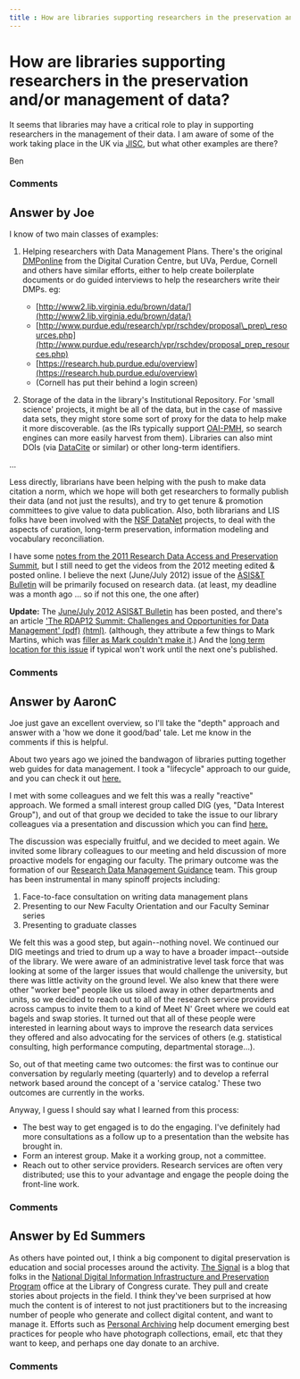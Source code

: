 ```yaml
---
title : How are libraries supporting researchers in the preservation and/or management of data?
---
```

How are libraries supporting researchers in the preservation and/or management of data?
=====================
It seems that libraries may have a critical role to play in supporting
researchers in the management of their data. I am aware of some of the
work taking place in the UK via
[JISC](http://www.jisc.ac.uk/whatwedo/programmes/mrd.aspx), but what
other examples are there?

Ben

### Comments ###


Answer by Joe
----------------
I know of two main classes of examples:

1.  Helping researchers with Data Management Plans. There's the original
    [DMPonline](https://dmponline.dcc.ac.uk/) from the Digital Curation
    Centre, but UVa, Perdue, Cornell and others have similar efforts,
    either to help create boilerplate documents or do guided interviews
    to help the researchers write their DMPs. eg:

    -   [http://www2.lib.virginia.edu/brown/data/](http://www2.lib.virginia.edu/brown/data/)
    -   [http://www.purdue.edu/research/vpr/rschdev/proposal\_prep\_resources.php](http://www.purdue.edu/research/vpr/rschdev/proposal_prep_resources.php)
    -   [https://research.hub.purdue.edu/overview](https://research.hub.purdue.edu/overview)
    -   (Cornell has put their behind a login screen)

2.  Storage of the data in the library's Institutional Repository. For
    'small science' projects, it might be all of the data, but in the
    case of massive data sets, they might store some sort of proxy for
    the data to help make it more discoverable. (as the IRs typically
    support [OAI-PMH](http://www.openarchives.org/pmh/), so search
    engines can more easily harvest from them). Libraries can also mint
    DOIs (via [DataCite](http://datacite.org/) or similar) or other
    long-term identifiers.

...

Less directly, librarians have been helping with the push to make data
citation a norm, which we hope will both get researchers to formally
publish their data (and not just the results), and try to get tenure &
promotion committees to give value to data publication. Also, both
librarians and LIS folks have been involved with the [NSF
DataNet](http://www.nsf.gov/funding/pgm_summ.jsp?pims_id=503141)
projects, to deal with the aspects of curation, long-term preservation,
information modeling and vocabulary reconciliation.

I have some [notes from the 2011 Research Data Access and Preservation
Summit](http://vso1.nascom.nasa.gov/joe/notes/rdap/RDAP_2011_report.html),
but I still need to get the videos from the 2012 meeting edited & posted
online. I believe the next (June/July 2012) issue of the [ASIS&T
Bulletin](http://www.asis.org/Bulletin/) will be primarily focused on
research data. (at least, my deadline was a month ago ... so if not this
one, the one after)

**Update:** The [June/July 2012 ASIS&T
Bulletin](http://www.asis.org/bulletin.html) has been posted, and
there's an article ['The RDAP12 Summit: Challenges and Opportunities for
Data Management'
(pdf)](http://www.asis.org/Bulletin/Jun-12/JunJul12_Wickett_Hu_Thomer.pdf)
[(html)](http://www.asis.org/Bulletin/Jun-12/JunJul12_Wickett_Hu_Thomer.html).
(although, they attribute a few things to Mark Martins, which was
[filler as Mark couldn't make
it](http://www.slideshare.net/asist_org/landing-pages-joe-hourcle-rdap12).)
And the [long term location for this
issue](http://www.asis.org/Bulletin/Jun-12/) if typical won't work until
the next one's published.

### Comments ###

Answer by AaronC
----------------
Joe just gave an excellent overview, so I'll take the "depth" approach
and answer with a 'how we done it good/bad' tale. Let me know in the
comments if this is helpful.

About two years ago we joined the bandwagon of libraries putting
together web guides for data management. I took a "lifecycle" approach
to our guide, and you can check it out
[here.](http://www.lib.msu.edu/about/diginfo/ldmp.jsp)

I met with some colleagues and we felt this was a really "reactive"
approach. We formed a small interest group called DIG (yes, "Data
Interest Group"), and out of that group we decided to take the issue to
our library colleagues via a presentation and discussion which you can
find
[here.](http://staff.lib.msu.edu/mooneyh/myresearch/DemystifyingDataAndScholarlyCommunication.pptx)

The discussion was especially fruitful, and we decided to meet again. We
invited some library colleagues to our meeting and held discussion of
more proactive models for engaging our faculty. The primary outcome was
the formation of our [Research Data Management
Guidance](http://www.lib.msu.edu/about/rdmg/index.jsp) team. This group
has been instrumental in many spinoff projects including:

1.  Face-to-face consultation on writing data management plans
2.  Presenting to our New Faculty Orientation and our Faculty Seminar
    series
3.  Presenting to graduate classes

We felt this was a good step, but again--nothing novel. We continued our
DIG meetings and tried to drum up a way to have a broader
impact--outside of the library. We were aware of an administrative level
task force that was looking at some of the larger issues that would
challenge the university, but there was little activity on the ground
level. We also knew that there were other "worker bee" people like us
siloed away in other departments and units, so we decided to reach out
to all of the research service providers across campus to invite them to
a kind of Meet N' Greet where we could eat bagels and swap stories. It
turned out that all of these people were interested in learning about
ways to improve the research data services they offered and also
advocating for the services of others (e.g. statistical consulting, high
performance computing, departmental storage...).

So, out of that meeting came two outcomes: the first was to continue our
conversation by regularly meeting (quarterly) and to develop a referral
network based around the concept of a 'service catalog.' These two
outcomes are currently in the works.

Anyway, I guess I should say what I learned from this process:

-   The best way to get engaged is to do the engaging. I've definitely
    had more consultations as a follow up to a presentation than the
    website has brought in.
-   Form an interest group. Make it a working group, not a committee.
-   Reach out to other service providers. Research services are often
    very distributed; use this to your advantage and engage the people
    doing the front-line work.


### Comments ###

Answer by Ed Summers
----------------
As others have pointed out, I think a big component to digital
preservation is education and social processes around the activity. [The
Signal](http://blogs.loc.gov/digitalpreservation/about/) is a blog that
folks in the [National Digital Information Infrastructure and
Preservation Program](http://digitalpreservation.gov) office at the
Library of Congress curate. They pull and create stories about projects
in the field. I think they've been surprised at how much the content is
of interest to not just practitioners but to the increasing number of
people who generate and collect digital content, and want to manage it.
Efforts such as [Personal
Archiving](http://www.digitalpreservation.gov/personalarchiving/) help
document emerging best practices for people who have photograph
collections, email, etc that they want to keep, and perhaps one day
donate to an archive.

### Comments ###

